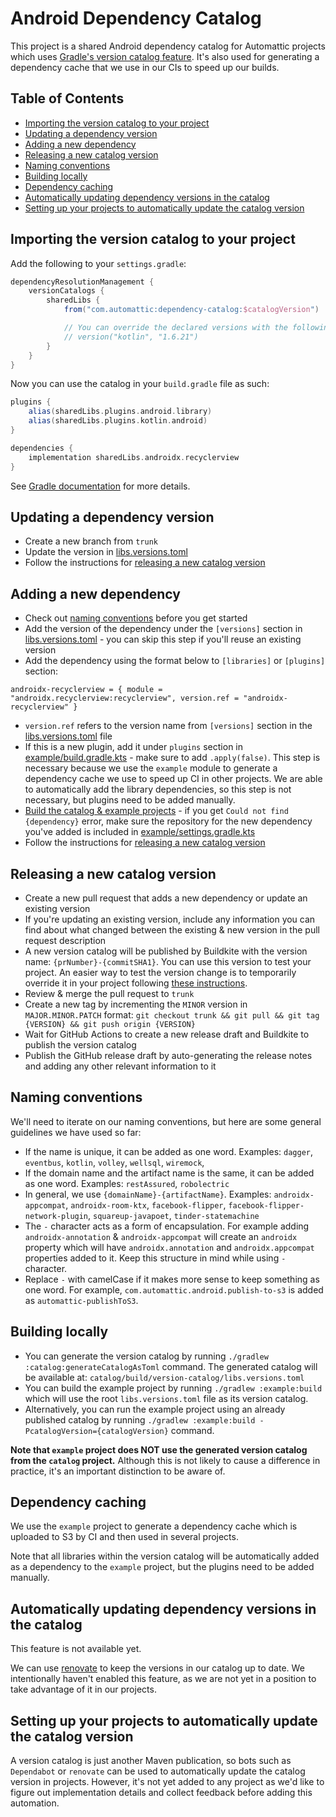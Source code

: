 # Android Dependency Catalog

This project is a shared Android dependency catalog for Automattic projects which uses [Gradle's version catalog feature](https://docs.gradle.org/current/userguide/platforms.html). It's also used for generating a dependency cache that we use in our CIs to speed up our builds.

## Table of Contents

* [Importing the version catalog to your project](#importing-the-version-catalog-to-your-project)
* [Updating a dependency version](#updating-a-dependency-version)
* [Adding a new dependency](#adding-a-new-dependency)
* [Releasing a new catalog version](#releasing-a-new-catalog-version)
* [Naming conventions](#naming-conventions)
* [Building locally](#building-locally)
* [Dependency caching](#dependency-caching)
* [Automatically updating dependency versions in the catalog](#automatically-updating-dependency-versions-in-the-catalog)
* [Setting up your projects to automatically update the catalog version](#setting-up-your-projects-to-automatically-update-the-catalog-version)

## Importing the version catalog to your project

Add the following to your `settings.gradle`:

```groovy
dependencyResolutionManagement {
    versionCatalogs {
        sharedLibs {
            from("com.automattic:dependency-catalog:$catalogVersion")

            // You can override the declared versions with the following syntax:
            // version("kotlin", "1.6.21")
        }
    }
}
```

Now you can use the catalog in your `build.gradle` file as such:

```groovy
plugins {
    alias(sharedLibs.plugins.android.library)
    alias(sharedLibs.plugins.kotlin.android)
}

dependencies {
    implementation sharedLibs.androidx.recyclerview
}
```

See [Gradle documentation](https://docs.gradle.org/current/userguide/platforms.html) for more details.

## Updating a dependency version

* Create a new branch from `trunk`
* Update the version in [libs.versions.toml](libs.versions.toml)
* Follow the instructions for [releasing a new catalog version](#releasing-a-new-catalog-version)

## Adding a new dependency

* Check out [naming conventions](#naming-conventions) before you get started
* Add the version of the dependency under the `[versions]` section in [libs.versions.toml](libs.versions.toml) - you can skip this step if you'll reuse an existing version
* Add the dependency using the format below to `[libraries]` or `[plugins]` section:
```
androidx-recyclerview = { module = "androidx.recyclerview:recyclerview", version.ref = "androidx-recyclerview" }
```
* `version.ref` refers to the version name from `[versions]` section in the [libs.versions.toml](libs.versions.toml) file
* If this is a new plugin, add it under `plugins` section in [example/build.gradle.kts](example/build.gradle.kts) - make sure to add `.apply(false)`. This step is necessary because we use the `example` module to generate a dependency cache we use to speed up CI in other projects. We are able to automatically add the library dependencies, so this step is not necessary, but plugins need to be added manually.
* [Build the catalog & example projects](#building-locally) - if you get `Could not find {dependency}` error, make sure the repository for the new dependency you've added is included in [example/settings.gradle.kts](example/settings.gradle.kts)
* Follow the instructions for [releasing a new catalog version](#releasing-a-new-catalog-version)

## Releasing a new catalog version

* Create a new pull request that adds a new dependency or update an existing version
* If you're updating an existing version, include any information you can find about what changed between the existing & new version in the pull request description
* A new version catalog will be published by Buildkite with the version name: `{prNumber}-{commitSHA1}`. You can use this version to test your project. An easier way to test the version change is to temporarily override it in your project following [these instructions](https://docs.gradle.org/current/userguide/platforms.html#sec:overwriting-catalog-versions).
* Review & merge the pull request to `trunk`
* Create a new tag by incrementing the `MINOR` version in `MAJOR.MINOR.PATCH` format: `git checkout trunk && git pull && git tag {VERSION} && git push origin {VERSION}`
* Wait for GitHub Actions to create a new release draft and Buildkite to publish the version catalog
* Publish the GitHub release draft by auto-generating the release notes and adding any other relevant information to it

## Naming conventions

We'll need to iterate on our naming conventions, but here are some general guidelines we have used so far:

* If the name is unique, it can be added as one word. Examples: `dagger`, `eventbus`, `kotlin`, `volley`, `wellsql`, `wiremock`, 
* If the domain name and the artifact name is the same, it can be added as one word. Examples: `restAssured`, `robolectric`
* In general, we use `{domainName}-{artifactName}`. Examples: `androidx-appcompat`, `androidx-room-ktx`, `facebook-flipper`, `facebook-flipper-network-plugin`, `squareup-javapoet`, `tinder-statemachine`
* The `-` character acts as a form of encapsulation. For example adding `androidx-annotation` & `androidx-appcompat` will create an `androidx` property which will have `androidx.annotation` and `androidx.appcompat` properties added to it. Keep this structure in mind while using `-` character.
* Replace `-` with camelCase if it makes more sense to keep something as one word. For example, `com.automattic.android.publish-to-s3` is added as `automattic-publishToS3`.

## Building locally

* You can generate the version catalog by running `./gradlew :catalog:generateCatalogAsToml` command. The generated catalog will be available at: `catalog/build/version-catalog/libs.versions.toml`
* You can build the example project by running `./gradlew :example:build` which will use the root `libs.versions.toml` file  as its version catalog.
* Alternatively, you can run the example project using an already published catalog by running `./gradlew :example:build -PcatalogVersion={catalogVersion}` command.

**Note that `example` project does NOT use the generated version catalog from the `catalog` project.** Although this is not likely to cause a difference in practice, it's an important distinction to be aware of.

## Dependency caching

We use the `example` project to generate a dependency cache which is uploaded to S3 by CI and then used in several projects.

Note that all libraries within the version catalog will be automatically added as a dependency to the `example` project, but the plugins need to be added manually.

## Automatically updating dependency versions in the catalog

This feature is not available yet.

We can use [renovate](https://github.com/renovatebot/renovate) to keep the versions in our catalog up to date. We intentionally haven't enabled this feature, as we are not yet in a position to take advantage of it in our projects.

## Setting up your projects to automatically update the catalog version

A version catalog is just another Maven publication, so bots such as `Dependabot` or `renovate` can be used to automatically update the catalog version in projects. However, it's not yet added to any project as we'd like to figure out implementation details and collect feedback before adding this automation.

